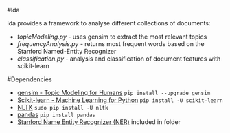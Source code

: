 #lda

lda provides a framework to analyse different collections of documents:
 * *topicModeling.py* - uses gensim to extract the most relevant topics
 * *frequencyAnalysis.py* - returns most frequent words based on the Stanford Named-Entity Recognizer
 * *classification.py* - analysis and classification of document features with scikit-learn
 
#Dependencies

* [gensim - Topic Modeling for Humans](https://radimrehurek.com/gensim/install.html)
```pip install --upgrade gensim```
* [Scikit-learn - Machine Learning for Python](http://scikit-learn.org/stable/install.html)
``` pip install -U scikit-learn ```
* [NLTK](http://www.nltk.org/install.html)
``` sudo pip install -U nltk ``` 
* [pandas](http://pandas.pydata.org/pandas-docs/stable/install.html)
``` pip install pandas ```
* [Stanford Name Entity Recognizer (NER)](http://nlp.stanford.edu/software/CRF-NER.shtml)
included in folder
